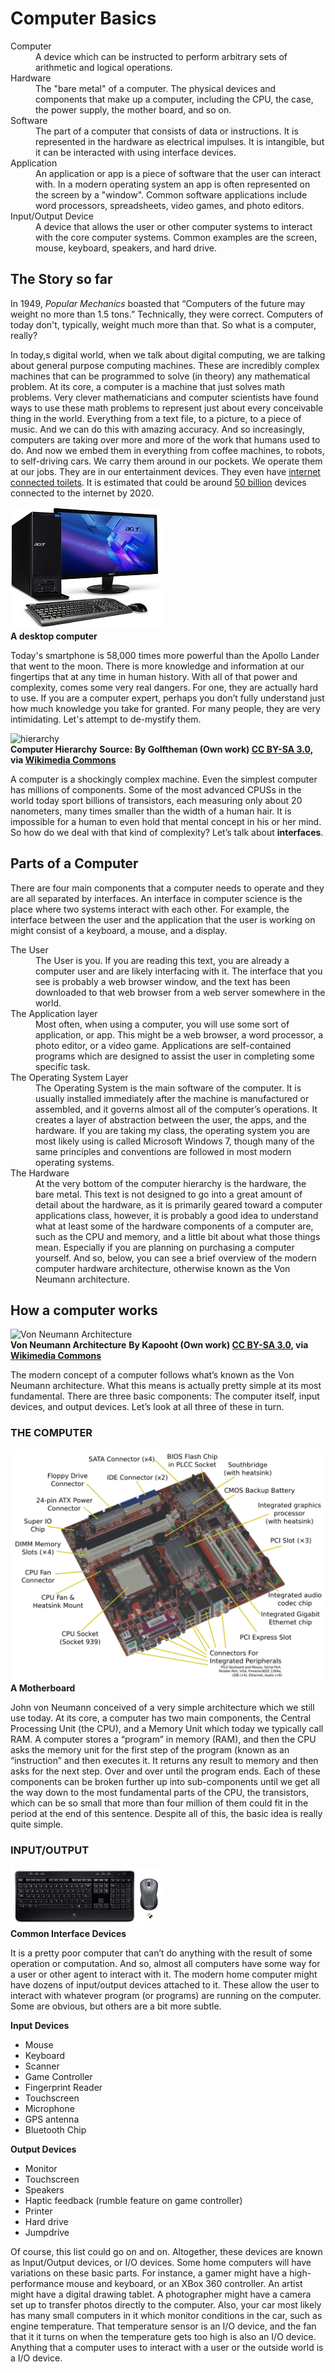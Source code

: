 # Computer Basics

<dl>
    <dt>Computer</dt>
    <dd>A device which can be instructed to perform arbitrary sets of arithmetic and logical operations.</dd>
    <dt>Hardware</dt>
    <dd>The "bare metal" of a computer. The physical devices and components that make up a computer, including the CPU, the case, the power supply, the mother board, and so on.</dd>
    <dt>Software</dt>
    <dd>The part of a computer that consists of data or instructions. It is represented in the hardware as electrical impulses. It is intangible, but it can be interacted with using interface devices.</dd>
    <dt>Application</dt>
    <dd>An application or app is a piece of software that the user can interact with. In a modern operating system an app is often represented on the screen by a "window". Common software applications include word processors, spreadsheets, video games, and photo editors.</dd>
    <dt>Input/Output Device</dt>
    <dd>A device that allows the user or other computer systems to interact with the core computer systems. Common examples are the screen, mouse, keyboard, speakers, and hard drive.</dd>
</dl>

## The Story so far

In 1949, *Popular Mechanics* boasted that “Computers of the future may weight no more than 1.5 tons.” Technically, they were correct. Computers of today don't, typically, weight much more than that. So what is a computer, really?

In today,s digital world, when we talk about digital computing, we are talking about general purpose computing machines. These are incredibly complex machines that can be programmed to solve (in theory) any mathematical problem. At its core, a computer is a machine that just solves math problems. Very clever mathematicians and computer scientists have found ways to use these math problems to represent just about every conceivable thing in the world. Everything from a text file, to a picture, to a piece of music. And we can do this with amazing accuracy. And so increasingly, computers are taking over more and more of the work that humans used to do. And now we embed them in everything from coffee machines, to robots, to self-driving cars. We carry them around in our pockets. We operate them at our jobs. They are in our entertainment devices. They even have [internet connected toilets](http://www.wired.com/insights/2014/04/toilet-role-internet-things/). It is estimated that could be around [50 billion](http://www.statista.com/statistics/471264/iot-number-of-connected-devices-worldwide/) devices connected to the internet by 2020.

![desktop]<br>
**A desktop computer**

Today's smartphone is 58,000 times more powerful than the Apollo Lander that went to the moon. There is more knowledge and information at our fingertips that at any time in human history. With all of that power and complexity, comes some very real dangers. For one, they are actually hard to use. If you are a computer expert, perhaps you don’t fully understand just how much knowledge you take for granted. For many people, they are very intimidating. Let's attempt to de-mystify them.


![hierarchy]<br>
**Computer Hierarchy**
**Source: By Golftheman (Own work) [CC BY-SA 3.0](http://creativecommons.org/licenses/by-sa/3.0), via [Wikimedia Commons](https://commons%20.wikimedia.org/wiki/File%3AOperating_system_placement.svg)**

A computer is a shockingly complex machine. Even the simplest computer has millions of components. Some of the most advanced CPUSs in the world today sport billions of transistors, each measuring only about 20 nanometers, many times smaller than the width of a human hair. It is impossible for a human to even hold that mental concept in his or her mind. So how do we deal with that kind of complexity? Let’s talk about **interfaces**.

## Parts of a Computer

There are four main components that a computer needs to operate and they are all separated by interfaces. An interface in computer science is the place where two systems interact with each other. For example, the interface between the user and the application that the user is working on might consist of a keyboard, a mouse, and a display.

<dl>
    <dt>The User</dt>
    <dd>The User is you. If you are reading this text, you are already a computer user and are likely interfacing with it. The interface that you see is probably a web browser window, and the text has been downloaded to that web browser from a web server somewhere in the world.</dd>
    <dt>The Application layer</dt>
    <dd>Most often, when using a computer, you will use some sort of application, or app. This might be a web browser, a word processor, a photo editor, or a video game. Applications are self-contained programs which are designed to assist the user in completing some specific task.</dd>
    <dt>The Operating System Layer</dt>
    <dd>The Operating System is the main software of the computer. It is usually installed immediately after the machine is manufactured or assembled, and it governs almost all of the computer’s operations. It creates a layer of abstraction between the user, the apps, and the hardware. If you are taking my class, the operating system you are most likely using is called Microsoft Windows 7, though many of the same principles and conventions are followed in most modern operating systems.</dd>
    <dt>The Hardware</dt>
    <dd>At the very bottom of the computer hierarchy is the hardware, the bare metal. This text is not designed to go into a great amount of detail about the hardware, as it is primarily geared toward a computer applications class, however, it is probably a good idea to understand what at least some of the hardware components of a computer are, such as the CPU and memory, and a little bit about what those things mean. Especially if you are planning on purchasing a computer yourself. And so, below, you can see a brief overview of the modern computer hardware architecture, otherwise known as the Von Neumann architecture.</dd>
</dl>

## How a computer works

![Von Neumann Architecture]<br>
**Von Neumann Architecture**
**By Kapooht (Own work) [CC BY-SA 3.0](http://creativecommons.org/licenses/by-sa/3.0), via [Wikimedia Commons](https://commons.wikimedia.org/wiki/File%3AVon_Neumann_Architecture.svg)**

The modern concept of a computer follows what’s known as the Von Neumann architecture. What this means is actually pretty simple at its most fundamental. There are three basic components: The computer itself, input devices, and output devices. Let’s look at all three of these in turn.

### THE COMPUTER

![motherboard]<br>
**A Motherboard**

John von Neumann conceived of a very simple architecture which we still use today. At its core, a computer has two main components, the Central Processing Unit (the CPU), and a Memory Unit which today we typically call RAM. A computer stores a “program” in memory (RAM), and then the CPU asks the memory unit for the first step of the program (known as an “instruction” and then executes it. It returns any result to memory and then asks for the next step. Over and over until the program ends. Each of these components can be broken further up into sub-components until we get all the way down to the most fundamental parts of the CPU, the transistors, which can be so small that more than four million of them could fit in the period at the end of this sentence. Despite all of this, the basic idea is really quite simple.

### INPUT/OUTPUT

![mouse and keyboard]<br>
**Common Interface Devices**

It is a pretty poor computer that can’t do anything with the result of some operation or computation. And so, almost all computers have some way for a user or other agent to interact with it. The modern home computer might have dozens of input/output devices attached to it. These allow the user to interact with whatever program (or programs) are running on the computer. Some are obvious, but others are a bit more subtle.

**Input Devices**

* Mouse
* Keyboard
* Scanner
* Game Controller
* Fingerprint Reader
* Touchscreen
* Microphone
* GPS antenna
* Bluetooth Chip

**Output Devices**

* Monitor
* Touchscreen
* Speakers
* Haptic feedback (rumble feature on game controller)
* Printer
* Hard drive
* Jumpdrive

Of course, this list could go on and on. Altogether, these devices are known as Input/Output devices, or I/O devices. Some home computers will have variations on these basic parts. For instance, a gamer might have a high-performance mouse and keyboard, or an XBox 360 controller. An artist might have a digital drawing tablet. A photographer might have a camera set up to transfer photos directly to the computer. Also, your car most likely has many small computers in it which monitor conditions in the car, such as engine temperature. That temperature sensor is an I/O device, and the fan that it it turns on when the temperature gets too high is also an I/O device. Anything that a computer uses to interact with a user or the outside world is a I/O device.

<!-- Images -->
[desktop]: images/desktop_example.jpg
[hierarchy]: https://upload.wikimedia.org/wikipedia/commons/e/e1/Operating_system_placement.svg
[Von Neumann Architecture]: https://upload.wikimedia.org/wikipedia/commons/e/e5/Von_Neumann_Architecture.svg
[motherboard]: images/motherboard.png
[mouse and keyboard]: images/mouse-keyboard.jpg
